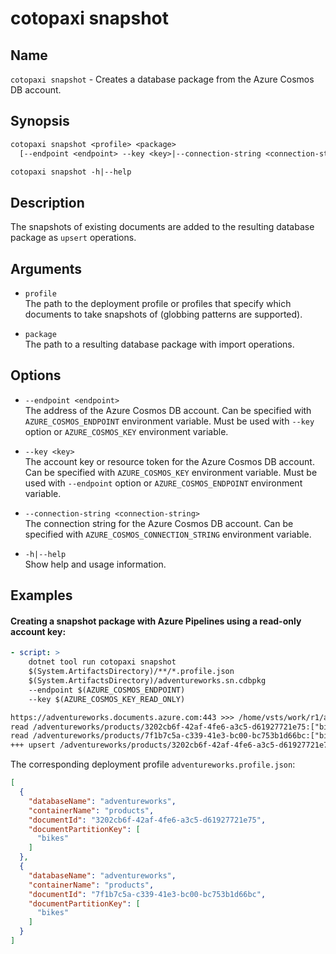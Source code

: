# cotopaxi snapshot

<p />

## Name

<p />

`cotopaxi snapshot` - Creates a database package from the Azure Cosmos DB account.

<p />

## Synopsis

<p />

```txt
cotopaxi snapshot <profile> <package>
  [--endpoint <endpoint> --key <key>|--connection-string <connection-string>]

cotopaxi snapshot -h|--help
```

<p />

## Description

<p />

The snapshots of existing documents are added to the resulting database package as `upsert` operations.

<p />

## Arguments

<p />

- `profile`  
The path to the deployment profile or profiles that specify which documents to take snapshots of (globbing patterns are supported).

<p />

- `package`  
The path to a resulting database package with import operations.

<p />

## Options

<p />

- `--endpoint <endpoint>`  
The address of the Azure Cosmos DB account. Can be specified with `AZURE_COSMOS_ENDPOINT` environment variable. Must be used with `--key` option or `AZURE_COSMOS_KEY` environment variable.

<p />

- `--key <key>`  
The account key or resource token for the Azure Cosmos DB account. Can be specified with `AZURE_COSMOS_KEY` environment variable. Must be used with `--endpoint` option or `AZURE_COSMOS_ENDPOINT` environment variable.

<p />

- `--connection-string <connection-string>`  
The connection string for the Azure Cosmos DB account. Can be specified with `AZURE_COSMOS_CONNECTION_STRING` environment variable.

<p />

- `-h|--help`  
Show help and usage information.

<p />

## Examples

<p />

#### Creating a snapshot package with Azure Pipelines using a read-only account key:

<p />

```yaml
- script: >
    dotnet tool run cotopaxi snapshot
    $(System.ArtifactsDirectory)/**/*.profile.json
    $(System.ArtifactsDirectory)/adventureworks.sn.cdbpkg
    --endpoint $(AZURE_COSMOS_ENDPOINT)
    --key $(AZURE_COSMOS_KEY_READ_ONLY)
```

<p />

```txt
https://adventureworks.documents.azure.com:443 >>> /home/vsts/work/r1/a/adventureworks.sn.cdbpkg
read /adventureworks/products/3202cb6f-42af-4fe6-a3c5-d61927721e75:["bikes"]: HTTP 200 (1.00 RU)
read /adventureworks/products/7f1b7c5a-c339-41e3-bc00-bc753b1d66bc:["bikes"]: HTTP 404 (1.00 RU)
+++ upsert /adventureworks/products/3202cb6f-42af-4fe6-a3c5-d61927721e75:["bikes"] (4)
```

<p />

The corresponding deployment profile `adventureworks.profile.json`:

<p />

```json
[
  {
    "databaseName": "adventureworks",
    "containerName": "products",
    "documentId": "3202cb6f-42af-4fe6-a3c5-d61927721e75",
    "documentPartitionKey": [
      "bikes"
    ]
  },
  {
    "databaseName": "adventureworks",
    "containerName": "products",
    "documentId": "7f1b7c5a-c339-41e3-bc00-bc753b1d66bc",
    "documentPartitionKey": [
      "bikes"
    ]
  }
]
```
